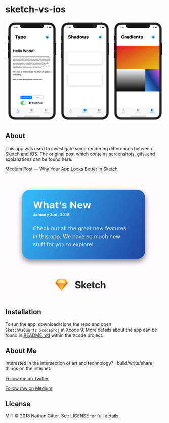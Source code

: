 # sketch-vs-ios

![App Screenshots](app.jpg)

## About

This app was used to investigate some rendering differences between Sketch and iOS. The original post which contains screenshots, gifs, and explanations can be found here:

[Medium Post — Why Your App Looks Better in Sketch](http://medium.com)

![Example Gif](card.gif)

## Installation

To run the app, download/clone the repo and open `SketchVsQuartz.xcodeproj` in Xcode 9. More details about the app can be found in [README.md](https://github.com/nathangitter/sketch-vs-ios/blob/master/SketchVsQuartz/SketchVsQuartz/README.md) within the Xcode project.

## About Me

Interested in the intersection of art and technology? I build/write/share things on the internet:

[Follow me on Twitter](http://twitter.com/@nathangitter)

[Follow mw on Medium](https://medium.com/@nathangitter)

## License

MIT © 2018 Nathan Gitter. See LICENSE for full details.